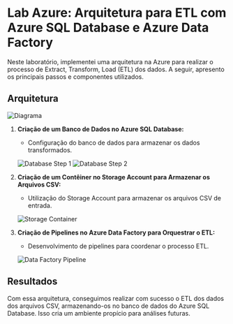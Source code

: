 # Lab Azure: Arquitetura para ETL com Azure SQL Database e Azure Data Factory

Neste laboratório, implementei uma arquitetura na Azure para realizar o processo de Extract, Transform, Load (ETL) dos dados. A seguir, apresento os principais passos e componentes utilizados.

## Arquitetura

![Diagrama](https://drive.google.com/uc?id=1LmWiQz2sefBPg0wU0GciUw1AOnNJEgVt)

1. **Criação de um Banco de Dados no Azure SQL Database:**

   - Configuração do banco de dados para armazenar os dados transformados.

   ![Database Step 1](https://drive.google.com/uc?id=1m0XI8ffRTdgwRTndThjq9CHd_QrhGhnm)
   ![Database Step 2](https://drive.google.com/uc?id=1XIF2Af5WSjfgJsM3i3oTti4TLeDd4Qg2)

2. **Criação de um Contêiner no Storage Account para Armazenar os Arquivos CSV:**

   - Utilização do Storage Account para armazenar os arquivos CSV de entrada.

   ![Storage Container](https://drive.google.com/uc?id=1765VdbrK65pcq25A1sUqu6S3DMpFSGGV)

3. **Criação de Pipelines no Azure Data Factory para Orquestrar o ETL:**

   - Desenvolvimento de pipelines para coordenar o processo ETL.

   ![Data Factory Pipeline](https://drive.google.com/uc?id=1BliSg1jFoWzivo5C3rkhioycE8-JLdDi)

## Resultados

Com essa arquitetura, conseguimos realizar com sucesso o ETL dos dados dos arquivos CSV, armazenando-os no banco de dados do Azure SQL Database. Isso cria um ambiente propício para análises futuras.
